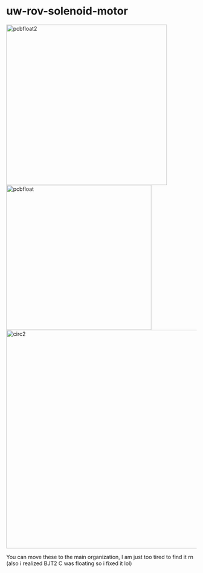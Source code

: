 # uw-rov-solenoid-motor
<img width="425" alt="pcbfloat2" src="https://user-images.githubusercontent.com/12982852/141615053-7cf2136b-01b9-4d7a-a555-2c5c909c2ab0.PNG">
<img width="384" alt="pcbfloat" src="https://user-images.githubusercontent.com/12982852/141615054-5b9739ac-7ebd-4af2-9da0-001eba6ce1bd.PNG">
<img width="579" alt="circ2" src="https://user-images.githubusercontent.com/12982852/141659070-64e8122d-7f57-475e-bca1-1feb769704aa.PNG">


You can move these to the main organization, I am just too tired to find it rn (also i realized BJT2 C was floating so i fixed it lol)
